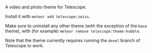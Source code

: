 A video and photo theme for Telescope.

Install it with `meteor add telescope:zeiss`. 

Make sure to uninstall any other theme (with the exception of the `base` theme), with (for example) `meteor remove telescope:theme-hubble`.

Note that the theme currently requires running the `devel` branch of Telescope to work. 